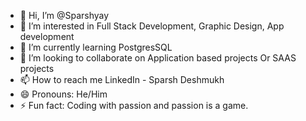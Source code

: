 - 👋 Hi, I’m @Sparshyay
- 👀 I’m interested in Full Stack Development, Graphic Design, App development
- 🌱 I’m currently learning PostgresSQL
- 💞️ I’m looking to collaborate on Application based projects Or SAAS projects
- 📫 How to reach me LinkedIn - Sparsh Deshmukh
- 😄 Pronouns: He/Him
- ⚡ Fun fact: Coding with passion and passion is a game.

<!---
Sparshyay/Sparshyay is a ✨ special ✨ repository because its `README.md` (this file) appears on your GitHub profile.
You can click the Preview link to take a look at your changes.
--->

